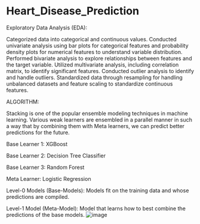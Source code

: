 # Heart_Disease_Prediction
Exploratory Data Analysis (EDA):

Categorized data into categorical and continuous values.
Conducted univariate analysis using bar plots for categorical features and probability density plots for numerical features to understand variable distribution.
Performed bivariate analysis to explore relationships between features and the target variable.
Utilized multivariate analysis, including correlation matrix, to identify significant features.
Conducted outlier analysis to identify and handle outliers.
Standardized data through resampling for handling unbalanced datasets and feature scaling to standardize continuous features.

ALGORITHM:

Stacking is one of the popular ensemble modeling techniques in machine learning. Various weak learners are ensembled in a parallel manner in such a way that by combining them with Meta learners, we can predict better predictions for the future.

Base Learner 1: XGBoost 

Base Learner 2: Decision Tree Classifier

Base Learner 3: Random Forest

Meta Learner: Logistic Regression

Level-0 Models (Base-Models): Models fit on the training data and whose predictions are compiled.

Level-1 Model (Meta-Model): Model that learns how to best combine the predictions of the base models.
![image](https://github.com/Kruthi16/Heart_Disease_Prediction/assets/108337356/44ee658b-9e70-40a4-ab4a-15a4b8e5e017)
